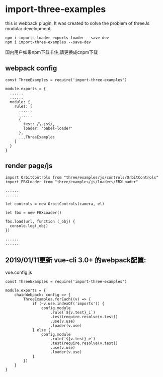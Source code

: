 
# import-three-examples
this is webpack plugin, It was created to solve the problem of threeJs modular development.

`npm i imports-loader exports-loader --save-dev`
<br/>
`npm i import-three-examples --save-dev`

国内用户如果npm下载卡住,请更换成cnpm下载

## webpack config
```
const ThreeExamples = require('import-three-examples')

module.exports = {
  ......
  ......
  module: {
    rules: [
      ......
      ......
      {
        test: /\.js$/,
        loader: 'babel-loader'
      },
      ...ThreeExamples
    ]
  }
}
```

## render page/js
```
import OrbitControls from "three/examples/js/controls/OrbitControls"
import FBXLoader from "three/examples/js/loaders/FBXLoader"

......
......

let controls = new OrbitControls(camera, el)

let fbx = new FBXLoader()

fbx.load(url, function (_obj) {
  console.log(_obj)
})

......
......
```

## 2019/01/11更新 vue-cli 3.0+ 的webpack配置:
vue.config.js
```
const ThreeExamples = require('import-three-examples')

module.exports = {
    chainWebpack: config => {
        ThreeExamples.forEach((v) => {
            if (~v.use.indexOf('imports')) {
                config.module
                    .rule(`${v.test}_i`)
                    .test(require.resolve(v.test))
                    .use(v.use)
                    .loader(v.use)
            } else {
                config.module
                    .rule(`${v.test}_e`)
                    .test(require.resolve(v.test))
                    .use(v.use)
                    .loader(v.use)
            }
        })
    }
}
```
